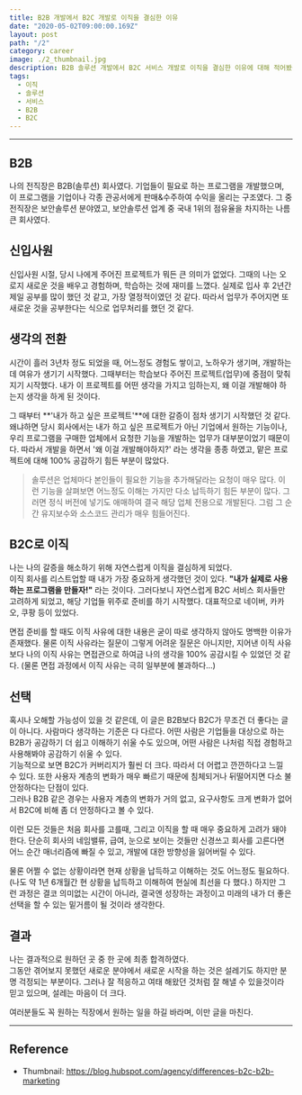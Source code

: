 ```yaml
---
title: B2B 개발에서 B2C 개발로 이직을 결심한 이유
date: "2020-05-02T09:00:00.169Z"
layout: post
path: "/2"
category: career
image: ./2_thumbnail.jpg
description: B2B 솔루션 개발에서 B2C 서비스 개발로 이직을 결심한 이유에 대해 적어봤습니다. (부제 - 회사를 잘 고르는 방법)
tags:
  - 이직
  - 솔루션
  - 서비스
  - B2B
  - B2C
---
```

<!--more-->

---

## B2B
나의 전직장은 B2B(솔루션) 회사였다.
기업들이 필요로 하는 프로그램을 개발했으며, 이 프로그램을 기업이나 각종 관공서에게 판매&수주하여 수익을 올리는 구조였다.
그 중 전직장은 보안솔루션 분야였고, 보안솔루션 업계 중 국내 1위의 점유율을 차지하는 나름 큰 회사였다.

## 신입사원
신입사원 시절, 당시 나에게 주어진 프로젝트가 뭐든 큰 의미가 없었다.
그때의 나는 오로지 새로운 것을 배우고 경험하며, 학습하는 것에 재미를 느꼈다.
실제로 입사 후 2년간 제일 공부를 많이 했던 것 같고, 가장 열정적이였던 것 같다.
따라서 업무가 주어지면 또 새로운 것을 공부한다는 식으로 업무처리를 했던 것 같다.

## 생각의 전환
시간이 흘러 3년차 정도 되었을 때, 어느정도 경험도 쌓이고, 노하우가 생기며, 개발하는데 여유가 생기기 시작했다.
그때부터는 학습보다 주어진 프로젝트(업무)에 중점이 맞춰지기 시작했다.
내가 이 프로젝트를 어떤 생각을 가지고 임하는지, 왜 이걸 개발해야 하는지 생각을 하게 된 것이다.

그 때부터 **'내가 하고 싶은 프로젝트'**에 대한 갈증이 점차 생기기 시작했던 것 같다.
왜냐하면 당시 회사에서는 내가 하고 싶은 프로젝트가 아닌 기업에서 원하는 기능이나,
우리 프로그램을 구매한 업체에서 요청한 기능을 개발하는 업무가 대부분이었기 때문이다.
따라서 개발을 하면서 '왜 이걸 개발해야하지?' 라는 생각을 종종 하였고,
맡은 프로젝트에 대해 100% 공감하기 힘든 부분이 많았다.
> 솔루션은 업체마다 본인들이 필요한 기능을 추가해달라는 요청이 매우 많다. 이런 기능을 살펴보면 어느정도 이해는 가지만 다소 납득하기 힘든 부분이 많다. 그러면 정식 버전에 넣기도 애매하여 결국 해당 업체 전용으로 개발된다. 그럼 그 순간 유지보수와 소스코드 관리가 매우 힘들어진다.

## B2C로 이직
나는 나의 갈증을 해소하기 위해 자연스럽게 이직을 결심하게 되었다.  
이직 회사를 리스트업할 때 내가 가장 중요하게 생각했던 것이 있다. **"내가 실제로 사용하는 프로그램을 만들자!"** 라는 것이다.
그러다보니 자연스럽게 B2C 서비스 회사들만 고려하게 되었고, 해당 기업들 위주로 준비를 하기 시작했다.
대표적으로 네이버, 카카오, 쿠팡 등이 있었다.

면접 준비를 할 때도 이직 사유에 대한 내용은 굳이 따로 생각하지 않아도 명백한 이유가 존재했다.
물론 이직 사유라는 질문이 그렇게 어려운 질문은 아니지만,
지어낸 이직 사유보다 나의 이직 사유는 면접관으로 하여금 나의 생각을 100% 공감시킬 수 있었던 것 같다.
(물론 면접 과정에서 이직 사유는 극히 일부분에 불과하다...)

## 선택
혹시나 오해할 가능성이 있을 것 같은데, 이 글은 B2B보다 B2C가 무조건 더 좋다는 글이 아니다.
사람마다 생각하는 기준은 다 다르다. 어떤 사람은 기업들을 대상으로 하는 B2B가 공감하기 더 쉽고 이해하기 쉬울 수도 있으며,
어떤 사람은 나처럼 직접 경험하고 사용해봐야 공감하기 쉬울 수 있다.  
기능적으로 보면 B2C가 커버리지가 훨씬 더 크다. 따라서 더 어렵고 깐깐하다고 느낄 수 있다.
또한 사용자 계층의 변화가 매우 빠르기 때문에 침체되거나 뒤떨어지면 다소 불안정하다는 단점이 있다.  
그러나 B2B 같은 경우는 사용자 계층의 변화가 거의 없고, 요구사항도 크게 변화가 없어서 B2C에 비해 좀 더 안정하다고 볼 수 있다.

이런 모든 것들은 처음 회사를 고를때, 그리고 이직을 할 때 매우 중요하게 고려가 돼야한다.
단순히 회사의 네임밸류, 급여, 눈으로 보이는 것들만 신경쓰고 회사를 고른다면 어느 순간 매너리즘에 빠질 수 있고,
개발에 대한 방향성을 잃어버릴 수 있다.

물론 어쩔 수 없는 상황이라면 현재 상황을 납득하고 이해하는 것도 어느정도 필요하다.
(나도 약 1년 6개월간 현 상황을 납득하고 이해하여 현실에 최선을 다 했다.)
하지만 그런 과정은 결코 의미없는 시간이 아니라, 결국엔 성장하는 과정이고 미래의 내가 더 좋은 선택을 할 수 있는 밑거름이 될 것이라 생각한다.

## 결과
나는 결과적으로 원하던 곳 중 한 곳에 최종 합격하였다.  
그동안 겪어보지 못했던 새로운 분야에서 새로운 시작을 하는 것은 설레기도 하지만 분명 걱정되는 부분이다.
그러나 잘 적응하고 여태 해왔던 것처럼 잘 해낼 수 있을것이라 믿고 있으며, 설레는 마음이 더 크다.

여러분들도 꼭 원하는 직장에서 원하는 일을 하길 바라며, 이만 글을 마친다.

---

## Reference
* Thumbnail: https://blog.hubspot.com/agency/differences-b2c-b2b-marketing